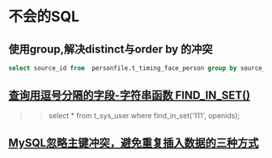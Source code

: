# 不会的SQL

## 使用group,解决distinct与order by 的冲突
```sql
select source_id from  personfile.t_timing_face_person group by source_id order by max(time) desc
```

## [查询用逗号分隔的字段-字符串函数 FIND_IN_SET()](https://www.cnblogs.com/zxmceshi/p/5479892.html)

>> select * from t_sys_user where find_in_set('111', openids);

## [MySQL忽略主键冲突，避免重复插入数据的三种方式](https://blog.csdn.net/u014745069/article/details/80233374)